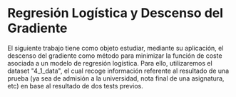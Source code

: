 # Regresión Logística y Descenso del Gradiente

El siguiente trabajo tiene como objeto estudiar, mediante su aplicación, el descenso del gradiente como método para minimizar la función de coste asociada a un modelo de regresión logística. Para ello, utilizaremos el dataset "4_1_data", el cual recoge información referente al resultado de una prueba (ya sea de admisión a la universidad, nota final de una asignatura, etc) en base al resultado de dos tests previos. 
